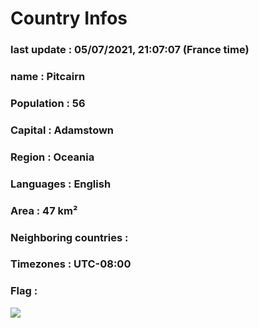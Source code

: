 # Country  Infos
### last update : 05/07/2021, 21:07:07 (France time)

### name : Pitcairn
### Population : 56
### Capital : Adamstown
### Region : Oceania
### Languages : English
### Area : 47 km²
### Neighboring countries : 
### Timezones : UTC-08:00

### Flag :
![](https://restcountries.eu/data/pcn.svg)